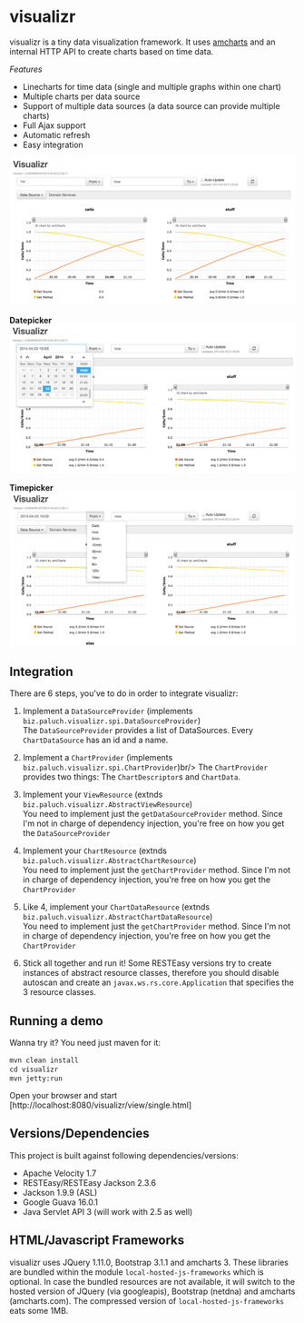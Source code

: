 visualizr
=========================
visualizr is a tiny data visualization framework. It uses [amcharts](http://http://www.amcharts.com/) and an internal HTTP API to create
charts based on time data.

*Features*

* Linecharts for time data (single and multiple graphs within one chart)
* Multiple charts per data source
* Support of multiple data sources (a data source can provide multiple charts)
* Full Ajax support
* Automatic refresh
* Easy integration

![visualizr](screenshots/visualizr.png)

__Datepicker__
![visualizr Datepicker](screenshots/datepicker.png)

__Timepicker__
![visualizr Timepicker](screenshots/timepicker.png)

Integration
--------------

There are 6 steps, you've to do in order to integrate visualizr:

1. Implement a `DataSourceProvider` (implements `biz.paluch.visualizr.spi.DataSourceProvider`)<br/>
The `DataSourceProvider` provides a list of DataSources. Every `ChartDataSource` has an id and a name.

2. Implement a `ChartProvider` (ìmplements `biz.paluch.visualizr.spi.ChartProvider`)br/>
The `ChartProvider` provides two things: The `ChartDescriptor`s and `ChartData`.

3. Implement your `ViewResource` (extnds `biz.paluch.visualizr.AbstractViewResource`)<br/>
You need to implement just the `getDataSourceProvider` method. Since I'm not in charge of dependency injection, you're free on how you get the `DataSourceProvider`

4. Implement your `ChartResource` (extnds `biz.paluch.visualizr.AbstractChartResource`)<br/>
You need to implement just the `getChartProvider` method. Since I'm not in charge of dependency injection, you're free on how you get the `ChartProvider`

5. Like 4, implement your `ChartDataResource` (extnds `biz.paluch.visualizr.AbstractChartDataResource`)<br/>
You need to implement just the `getChartProvider` method. Since I'm not in charge of dependency injection, you're free on how you get the `ChartProvider`

6. Stick all together and run it! Some RESTEasy versions try to create instances of abstract resource classes,
therefore you should disable autoscan and create an `javax.ws.rs.core.Application` that specifies the 3 resource classes.


Running a demo
--------------
Wanna try it? You need just maven for it:

    mvn clean install
    cd visualizr
    mvn jetty:run

Open your browser and start [http://localhost:8080/visualizr/view/single.html]


Versions/Dependencies
--------------
This project is built against following dependencies/versions:

* Apache Velocity 1.7
* RESTEasy/RESTEasy Jackson 2.3.6
* Jackson 1.9.9 (ASL)
* Google Guava 16.0.1
* Java Servlet API 3 (will work with 2.5 as well)

HTML/Javascript Frameworks
--------------
visualizr uses JQuery 1.11.0, Bootstrap 3.1.1 and amcharts 3. These libraries are bundled within the module `local-hosted-js-frameworks`
which is
optional. In case the bundled resources are not available, it will switch to the hosted version of JQuery (via googleapis),
Bootstrap (netdna) and amcharts (amcharts.com). The compressed version of `local-hosted-js-frameworks` eats some 1MB.